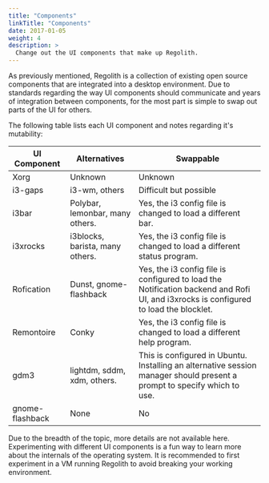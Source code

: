 ```yaml
---
title: "Components"
linkTitle: "Components"
date: 2017-01-05
weight: 4
description: >
  Change out the UI components that make up Regolith.
---
```


As previously mentioned, Regolith is a collection of existing open source components that are integrated into a desktop environment.  Due to standards regarding the way UI components should communicate and years of integration between components, for the most part is simple to swap out parts of the UI for others.  

The following table lists each UI component and notes regarding it's mutability:

| UI Component            | Alternatives           | Swappable |
|-------------------|-----------------|------|
| Xorg   | Unknown        | Unknown |
| i3-gaps            | i3-wm, others    | Difficult but possible |
| i3bar      | Polybar, lemonbar, many others.  | Yes, the i3 config file is changed to load a different bar. |
| i3xrocks | i3blocks, barista, many others. | Yes, the i3 config file is changed to load a different status program. |
| Rofication | Dunst, gnome-flashback | Yes, the i3 config file is configured to load the Notification backend and Rofi UI, and i3xrocks is configured to load the blocklet. |
| Remontoire | Conky | Yes, the i3 config file is changed to load a different help program. |
| gdm3 | lightdm, sddm, xdm, others. | This is configured in Ubuntu. Installing an alternative session manager should present a prompt to specify which to use. |
| gnome-flashback | None | No | 

Due to the breadth of the topic, more details are not available here.  Experimenting with different UI components is a fun way to learn more about the internals of the operating system.  It is recommended to first experiment in a VM running Regolith to avoid breaking your working environment.
